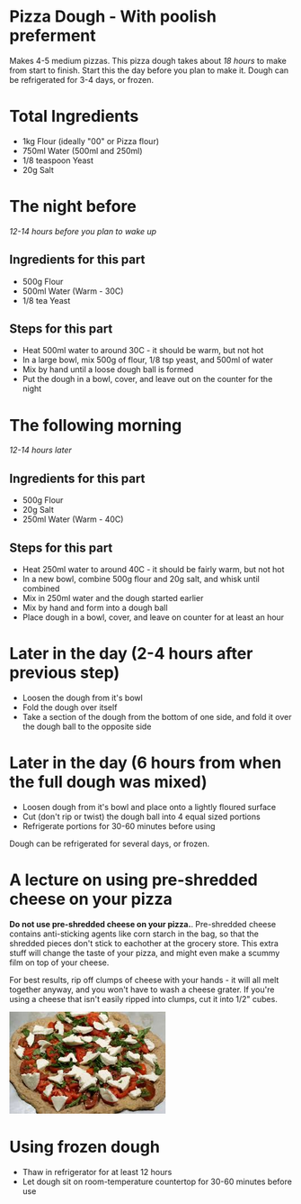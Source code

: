 # Pizza Dough - With poolish preferment
Makes 4-5 medium pizzas.
This pizza dough takes about *18 hours* to make from start to finish. Start this the day before you plan to make it.
Dough can be refrigerated for 3-4 days, or frozen.

# Total Ingredients
- 1kg Flour (ideally "00" or Pizza flour)
- 750ml Water (500ml and 250ml)
- 1/8 teaspoon Yeast
- 20g Salt

# The night before 
*12-14 hours before you plan to wake up*

## Ingredients for this part
 - 500g Flour
 - 500ml Water (Warm - 30C)
 - 1/8 tea Yeast

## Steps for this part
 - Heat 500ml water to around 30C - it should be warm, but not hot
 - In a large bowl, mix 500g of flour, 1/8 tsp yeast, and 500ml of water
 - Mix by hand until a loose dough ball is formed
 - Put the dough in a bowl, cover, and leave out on the counter for the night

# The following morning 
 *12-14 hours later*

## Ingredients for this part
 - 500g Flour
 - 20g Salt
 - 250ml Water (Warm - 40C)

## Steps for this part
  - Heat 250ml water to around 40C - it should be fairly warm, but not hot
  - In a new bowl, combine 500g flour and 20g salt, and whisk until combined
  - Mix in 250ml water and the dough started earlier
  - Mix by hand and form into a dough ball
  - Place dough in a bowl, cover, and leave on counter for at least an hour

# Later in the day (2-4 hours after previous step)
 - Loosen the dough from it's bowl
 - Fold the dough over itself
  - Take a section of the dough from the bottom of one side, and fold it over the dough ball to the opposite side

# Later in the day (6 hours from when the full dough was mixed)
 - Loosen dough from it's bowl and place onto a lightly floured surface
 - Cut (don't rip or twist) the dough ball into 4 equal sized portions
 - Refrigerate portions for 30-60 minutes before using

Dough can be refrigerated for several days, or frozen.

# A lecture on using pre-shredded cheese on your pizza
**Do not use pre-shredded cheese on your pizza.**. Pre-shredded cheese contains anti-sticking agents like corn starch in the bag, so that the shredded pieces don't stick to eachother at the grocery store. This extra stuff will change the taste of your pizza, and might even make a scummy film on top of your cheese.

For best results, rip off clumps of cheese with your hands - it will all melt together anyway, and you won't have to wash a cheese grater. If you're using a cheese that isn't easily ripped into clumps, cut it into 1/2" cubes.

![Cheese Example](/Images/pizza01.jpg)

# Using frozen dough
 - Thaw in refrigerator for at least 12 hours
 - Let dough sit on room-temperature countertop for 30-60 minutes before use
